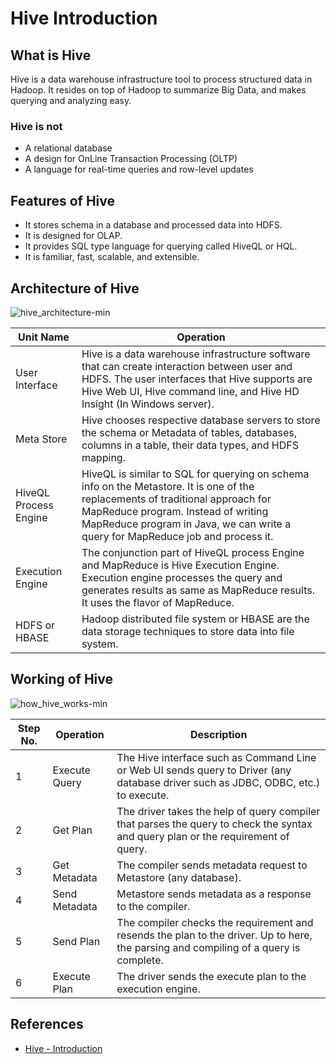 # Hive Introduction

## What is Hive
Hive is a data warehouse infrastructure tool to process structured data in Hadoop. It resides on top of Hadoop to summarize Big Data, and makes querying and analyzing easy.

### Hive is not
- A relational database
- A design for OnLine Transaction Processing (OLTP)
- A language for real-time queries and row-level updates

## Features of Hive
- It stores schema in a database and processed data into HDFS.
- It is designed for OLAP.
- It provides SQL type language for querying called HiveQL or HQL.
- It is familiar, fast, scalable, and extensible.

## Architecture of Hive
![hive_architecture-min](https://www.wailian.work/images/2019/05/27/hive_architecture-min.jpg)

Unit Name | Operation
---|------
User Interface | Hive is a data warehouse infrastructure software that can create interaction between user and HDFS. The user interfaces that Hive supports are Hive Web UI, Hive command line, and Hive HD Insight (In Windows server).
Meta Store | Hive chooses respective database servers to store the schema or Metadata of tables, databases, columns in a table, their data types, and HDFS mapping.
HiveQL Process Engine | HiveQL is similar to SQL for querying on schema info on the Metastore. It is one of the replacements of traditional approach for MapReduce program. Instead of writing MapReduce program in Java, we can write a query for MapReduce job and process it.
Execution Engine | The conjunction part of HiveQL process Engine and MapReduce is Hive Execution Engine. Execution engine processes the query and generates results as same as MapReduce results. It uses the flavor of MapReduce.
HDFS or HBASE | Hadoop distributed file system or HBASE are the data storage techniques to store data into file system.

## Working of Hive
![how_hive_works-min](https://www.wailian.work/images/2019/05/27/how_hive_works-min.jpg)

Step No. | Operation | Description
---|---|------
1 | Execute Query | The Hive interface such as Command Line or Web UI sends query to Driver (any database driver such as JDBC, ODBC, etc.) to execute.
2 | Get Plan | The driver takes the help of query compiler that parses the query to check the syntax and query plan or the requirement of query.
3 | Get Metadata | The compiler sends metadata request to Metastore (any database).
4 | Send Metadata | Metastore sends metadata as a response to the compiler.
5 | Send Plan | The compiler checks the requirement and resends the plan to the driver. Up to here, the parsing and compiling of a query is complete.
6 | Execute Plan | The driver sends the execute plan to the execution engine.

## References
- [Hive - Introduction](https://www.tutorialspoint.com/hive/hive_introduction.htm)